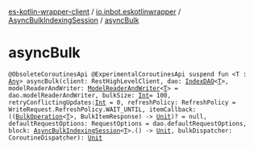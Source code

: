 [es-kotlin-wrapper-client](../../index.md) / [io.inbot.eskotlinwrapper](../index.md) / [AsyncBulkIndexingSession](index.md) / [asyncBulk](./async-bulk.md)

# asyncBulk

`@ObsoleteCoroutinesApi @ExperimentalCoroutinesApi suspend fun <T : `[`Any`](https://kotlinlang.org/api/latest/jvm/stdlib/kotlin/-any/index.html)`> asyncBulk(client: RestHighLevelClient, dao: `[`IndexDAO`](../-index-d-a-o/index.md)`<`[`T`](async-bulk.md#T)`>, modelReaderAndWriter: `[`ModelReaderAndWriter`](../-model-reader-and-writer/index.md)`<`[`T`](async-bulk.md#T)`> = dao.modelReaderAndWriter, bulkSize: `[`Int`](https://kotlinlang.org/api/latest/jvm/stdlib/kotlin/-int/index.html)` = 100, retryConflictingUpdates: `[`Int`](https://kotlinlang.org/api/latest/jvm/stdlib/kotlin/-int/index.html)` = 0, refreshPolicy: RefreshPolicy = WriteRequest.RefreshPolicy.WAIT_UNTIL, itemCallback: ((`[`BulkOperation`](../-bulk-operation/index.md)`<`[`T`](async-bulk.md#T)`>, BulkItemResponse) -> `[`Unit`](https://kotlinlang.org/api/latest/jvm/stdlib/kotlin/-unit/index.html)`)? = null, defaultRequestOptions: RequestOptions = dao.defaultRequestOptions, block: `[`AsyncBulkIndexingSession`](index.md)`<`[`T`](async-bulk.md#T)`>.() -> `[`Unit`](https://kotlinlang.org/api/latest/jvm/stdlib/kotlin/-unit/index.html)`, bulkDispatcher: CoroutineDispatcher): `[`Unit`](https://kotlinlang.org/api/latest/jvm/stdlib/kotlin/-unit/index.html)
